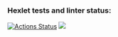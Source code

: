 ### Hexlet tests and linter status:
[![Actions Status](https://github.com/marishk0/frontend-project-44/workflows/hexlet-check/badge.svg)](https://github.com/marishk0/frontend-project-44/actions)
<a href="https://codeclimate.com/github/marishk0/frontend-project-44/maintainability"><img src="https://api.codeclimate.com/v1/badges/0c8d5ed2039fe457ace6/maintainability" /></a>
